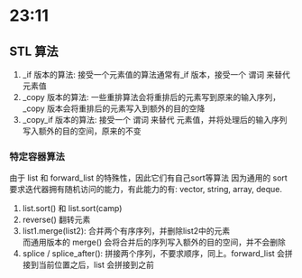 # 23:11

## STL 算法
1. _if 版本的算法: 接受一个元素值的算法通常有_if 版本，接受一个 谓词 来替代 元素值
2. _copy 版本的算法: 一些重排算法会将重排后的元素写到原来的输入序列，_copy 版本会将重排后的元素写入到额外的目的空降
3. _copy_if 版本的算法: 接受一个 谓词 来替代 元素值，并将处理后的输入序列写入额外的目的空间，原来的不变

### 特定容器算法
由于 list 和 forward_list 的特殊性，因此它们有自己sort等算法
因为通用的 sort 要求迭代器拥有随机访问的能力，有此能力的有: vector, string, array, deque.
1. list.sort() 和 list.sort(camp)
2. reverse() 翻转元素
3. list1.merge(list2): 合并两个有序序列，并删除list2中的元素 <br> 而通用版本的 merge() 会将合并后的序列写入额外的目的空间，并不会删除
4. splice / splice_after(): 拼接两个序列，不要求顺序，同上。forward_list 会拼接到当前位置之后，list 会拼接到之前